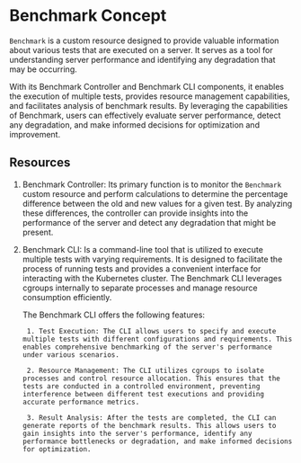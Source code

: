 # Benchmark Concept

`Benchmark` is a custom resource designed to provide valuable information about various tests that are executed on a server. It serves as a tool for understanding server performance and identifying any degradation that may be occurring.

With its Benchmark Controller and Benchmark CLI components, it enables the execution of multiple tests, provides resource management capabilities, and facilitates analysis of benchmark results. By leveraging the capabilities of Benchmark, users can effectively evaluate server performance, detect any degradation, and make informed decisions for optimization and improvement.

## Resources

1. Benchmark Controller:
    Its primary function is to monitor the `Benchmark` custom resource and perform calculations to determine the percentage difference between the old and new values for a given test. By analyzing these differences, the controller can provide insights into the performance of the server and detect any degradation that might be present.

2. Benchmark CLI:
    Is a command-line tool that is utilized to execute multiple tests with varying requirements. It is designed to facilitate the process of running tests and provides a convenient interface for interacting with the Kubernetes cluster. The Benchmark CLI leverages cgroups internally to separate processes and manage resource consumption efficiently.

    The Benchmark CLI offers the following features:

        1. Test Execution: The CLI allows users to specify and execute multiple tests with different configurations and requirements. This enables comprehensive benchmarking of the server's performance under various scenarios.

        2. Resource Management: The CLI utilizes cgroups to isolate processes and control resource allocation. This ensures that the tests are conducted in a controlled environment, preventing interference between different test executions and providing accurate performance metrics.

        3. Result Analysis: After the tests are completed, the CLI can generate reports of the benchmark results. This allows users to gain insights into the server's performance, identify any performance bottlenecks or degradation, and make informed decisions for optimization.

